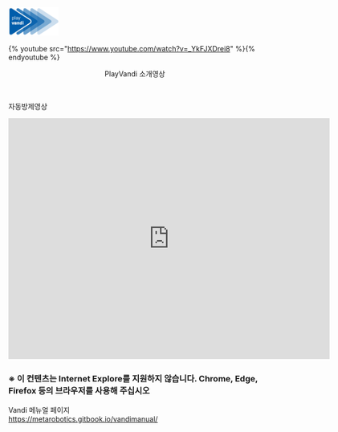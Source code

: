
<!-- <img width="100" src="./Images/metalogo.jpg"> <br> -->

<img width="100" src="./Images/vandilogo.png"> <br>

<!-- # [반디소개영상보기](https://www.youtube.com/watch?v=_YkFJXDrei8) -->
<!-- https://youtu.be/_YkFJXDrei8?t=4 -->
 
{% youtube src="https://www.youtube.com/watch?v=_YkFJXDrei8" %}{% endyoutube %}
<p align="center">PlayVandi 소개영상</p> 
<br>

자동방제영상
<iframe frameborder="0" width="640" height="480" src="https://drive.google.com/open?id=1NDwifr1x1wg3_2f6UergjWIqUpZOKLB_" allowfullscreen="true" allow="autoplay"></iframe>
<br>

### ※ 이 컨텐츠는 Internet Explore를 지원하지 않습니다. Chrome, Edge, Firefox 등의 브라우저를 사용해 주십시오

Vandi 메뉴얼 페이지  
https://metarobotics.gitbook.io/vandimanual/